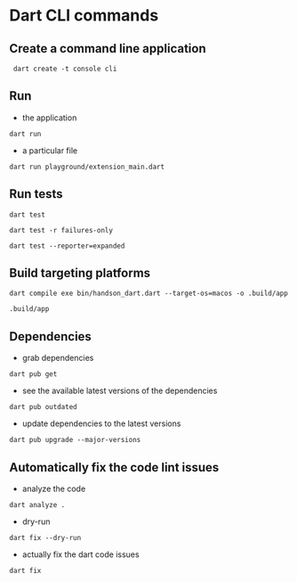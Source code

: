 # Dart CLI commands

## Create a command line application
 
```shell
 dart create -t console cli
```

## Run

- the application 

```shell
dart run
```

- a particular file

```shell
dart run playground/extension_main.dart
```

## Run tests

```shell
dart test
```

```shell
dart test -r failures-only
```

```shell
dart test --reporter=expanded
```

## Build targeting platforms

```shell
dart compile exe bin/handson_dart.dart --target-os=macos -o .build/app
```

```shell
.build/app
```

## Dependencies

- grab dependencies

```shell
dart pub get 
```

- see the available latest versions of the dependencies 

```shell
dart pub outdated
```

- update dependencies to the latest versions

```shell
dart pub upgrade --major-versions
```

## Automatically fix the code lint issues

- analyze the code

```shell
dart analyze .
```

-  dry-run
```shell
dart fix --dry-run
``` 

- actually fix the dart code issues
```shell
dart fix 
```
